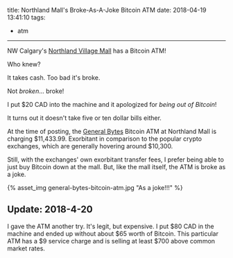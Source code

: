 title: Northland Mall's Broke-As-A-Joke Bitcoin ATM
date: 2018-04-19 13:41:10
tags:
- atm
---

NW Calgary's [Northland Village Mall](http://northlandvillagemall.ca/) has a Bitcoin ATM!

Who knew?

It takes cash. Too bad it's broke.

Not _broken_... broke!

I put $20 CAD into the machine and it apologized for _being out of Bitcoin_!

It turns out it doesn't take five or ten dollar bills either.

At the time of posting, the [General Bytes](https://www.generalbytes.com/) Bitcoin ATM at Northland Mall is charging $11,433.99. Exorbitant in comparison to the popular crypto exchanges, which are generally hovering around $10,300.

Still, with the exchanges' own exorbitant transfer fees, I prefer being able to just buy Bitcoin down at the mall. But, like the mall itself, the ATM is broke as a joke.

{% asset_img general-bytes-bitcoin-atm.jpg "As a joke!!!" %}

## Update: 2018-4-20

I gave the ATM another try. It's legit, but expensive. I put $80 CAD in the machine and ended up without about $65 worth of Bitcoin. This particular ATM has a $9 service charge and is selling at least $700 above common market rates.
